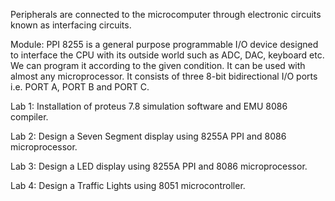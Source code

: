 Peripherals are connected to the microcomputer through electronic circuits known as interfacing circuits.

Module: PPI 8255 is a general purpose programmable I/O device designed to interface the CPU with its outside world such as ADC, DAC, keyboard etc. We can program it according to the given condition. It can be used with almost any microprocessor. It consists of three 8-bit bidirectional I/O ports i.e. PORT A, PORT B and PORT C. 

Lab 1: Installation of proteus 7.8 simulation software and EMU 8086 compiler.

Lab 2: Design a Seven Segment display using 8255A PPI and 8086 microprocessor.

Lab 3: Design a LED display using 8255A PPI and 8086 microprocessor.

Lab 4: Design a Traffic Lights using 8051 microcontroller.
